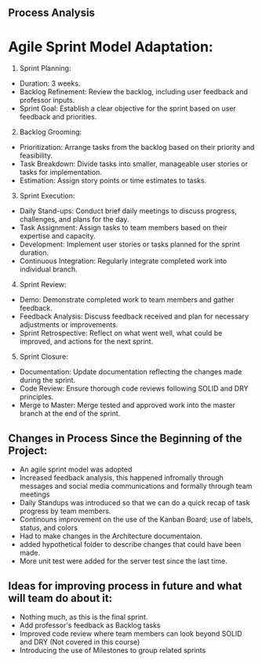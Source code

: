 ## Process Analysis


# Agile Sprint Model Adaptation:

1. Sprint Planning:
- Duration: 3 weeks.
- Backlog Refinement: Review the backlog, including user feedback and professor inputs.
- Sprint Goal: Establish a clear objective for the sprint based on user feedback and priorities.

2. Backlog Grooming:
- Prioritization: Arrange tasks from the backlog based on their priority and feasibility.
- Task Breakdown: Divide tasks into smaller, manageable user stories or tasks for implementation.
- Estimation: Assign story points or time estimates to tasks.

3. Sprint Execution:
- Daily Stand-ups: Conduct brief daily meetings to discuss progress, challenges, and plans for the day.
- Task Assignment: Assign tasks to team members based on their expertise and capacity.
- Development: Implement user stories or tasks planned for the sprint duration.
- Continuous Integration: Regularly integrate completed work into individual branch.

4. Sprint Review:
- Demo: Demonstrate completed work to team members and gather feedback.
- Feedback Analysis: Discuss feedback received and plan for necessary adjustments or improvements.
- Sprint Retrospective: Reflect on what went well, what could be improved, and actions for the next sprint.

5. Sprint Closure:
- Documentation: Update documentation reflecting the changes made during the sprint.
- Code Review: Ensure thorough code reviews following SOLID and DRY principles.
- Merge to Master: Merge tested and approved work into the master branch at the end of the sprint.


## Changes in Process Since the Beginning of the Project:
- An agile sprint model was adopted
- Increased feedback analysis, this happened infromally through messages and social media communications and formally through team meetings
- Daily Standups was introduced so that we can do a quick recap of task progress by team members. 
- Continouns improvement on the use of the Kanban Board; use of labels, status, and colors
- Had to make changes in the Architecture documentaion.
- added hypothetical folder to describe changes that could have been made.
- More unit test were added for the server test since the last time.


## Ideas for improving process in future and what will team do about it:
- Nothing much, as this is the final sprint.
- Add professor's feedback as Backlog tasks
- Improved code review where team members can look beyond SOLID and DRY (Not covered in this course)
- Introducing the use of Milestones to group related sprints
